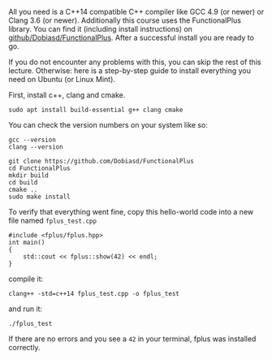 All you need is a C++14 compatible C++ compiler like GCC 4.9 (or newer) or Clang 3.6 (or newer). Additionally this course uses the FunctionalPlus library. You can find it (including install instructions) on [github/Dobiasd/FunctionalPlus](https://github.com/Dobiasd/FunctionalPlus). After a successful install you are ready to go.

If you do not encounter any problems with this, you can skip the rest of this lecture. Otherwise: here is a step-by-step guide to install everything you need on Ubuntu (or Linux Mint).

First, install c++, clang and cmake.

```
sudo apt install build-essential g++ clang cmake
```

You can check the version numbers on your system like so:

```
gcc --version
clang --version
```

```
git clone https://github.com/Dobiasd/FunctionalPlus
cd FunctionalPlus
mkdir build
cd build
cmake ..
sudo make install
```

To verify that everything went fine, copy this hello-world code into a new file named `fplus_test.cpp`

```
#include <fplus/fplus.hpp>
int main()
{
    std::cout << fplus::show(42) << endl;
}
```

compile it:
```
clang++ -std=c++14 fplus_test.cpp -o fplus_test
```

and run it:
```
./fplus_test
```

If there are no errors and you see a `42` in your terminal, fplus was installed correctly.